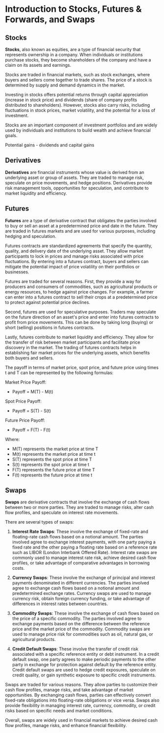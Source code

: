 # Introduction to Stocks, Futures & Forwards, and Swaps

## Stocks

**Stocks**, also known as equities, are a type of financial security that represents ownership in a company. When individuals or institutions purchase stocks, they become shareholders of the company and have a claim on its assets and earnings.

Stocks are traded in financial markets, such as stock exchanges, where buyers and sellers come together to trade shares. The price of a stock is determined by supply and demand dynamics in the market.

Investing in stocks offers potential returns through capital appreciation (increase in stock price) and dividends (share of company profits distributed to shareholders). However, stocks also carry risks, including fluctuations in stock prices, market volatility, and the potential for a loss of investment.

Stocks are an important component of investment portfolios and are widely used by individuals and institutions to build wealth and achieve financial goals.

Potential gains - dividends and capital gains

## Derivatives

**Derivatives** are financial instruments whose value is derived from an underlying asset or group of assets. They are traded to manage risk, speculate on price movements, and hedge positions. Derivatives provide risk management tools, opportunities for speculation, and contribute to market liquidity and efficiency.

## Futures

**Futures** are a type of derivative contract that obligates the parties involved to buy or sell an asset at a predetermined price and date in the future. They are traded in futures markets and are used for various purposes, including hedging and speculation.

Futures contracts are standardized agreements that specify the quantity, quality, and delivery date of the underlying asset. They allow market participants to lock in prices and manage risks associated with price fluctuations. By entering into a futures contract, buyers and sellers can mitigate the potential impact of price volatility on their portfolios or businesses.

Futures are traded for several reasons. First, they provide a way for producers and consumers of commodities, such as agricultural products or energy resources, to hedge against price changes. For example, a farmer can enter into a futures contract to sell their crops at a predetermined price to protect against potential price declines.

Second, futures are used for speculative purposes. Traders may speculate on the future direction of an asset's price and enter into futures contracts to profit from price movements. This can be done by taking long (buying) or short (selling) positions in futures contracts.

Lastly, futures contribute to market liquidity and efficiency. They allow for the transfer of risk between market participants and facilitate price discovery in the market. The trading of futures contracts helps in establishing fair market prices for the underlying assets, which benefits both buyers and sellers.

The payoff in terms of market price, spot price, and future price using times t and T can be represented by the following formulas:

Market Price Payoff:

- Payoff = M(T) - M(t)

Spot Price Payoff:

- Payoff = S(T) - S(t)

Future Price Payoff:

- Payoff = F(T) - F(t)

Where:

- M(T) represents the market price at time T
- M(t) represents the market price at time t
- S(T) represents the spot price at time T
- S(t) represents the spot price at time t
- F(T) represents the future price at time T
- F(t) represents the future price at time t

## Swaps

**Swaps** are derivative contracts that involve the exchange of cash flows between two or more parties. They are traded to manage risks, alter cash flow profiles, and speculate on interest rate movements.

There are several types of swaps:

1. **Interest Rate Swaps**: These involve the exchange of fixed-rate and floating-rate cash flows based on a notional amount. The parties involved agree to exchange interest payments, with one party paying a fixed rate and the other paying a floating rate based on a reference rate such as LIBOR (London Interbank Offered Rate). Interest rate swaps are commonly used to manage interest rate risk, achieve desired cash flow profiles, or take advantage of comparative advantages in borrowing costs.

2. **Currency Swaps**: These involve the exchange of principal and interest payments denominated in different currencies. The parties involved agree to exchange cash flows based on a notional amount and predetermined exchange rates. Currency swaps are used to manage currency risk, obtain foreign currency funding, or take advantage of differences in interest rates between countries.

3. **Commodity Swaps**: These involve the exchange of cash flows based on the price of a specific commodity. The parties involved agree to exchange payments based on the difference between the reference price and the market price of the commodity. Commodity swaps are used to manage price risk for commodities such as oil, natural gas, or agricultural products.

4. **Credit Default Swaps**: These involve the transfer of credit risk associated with a specific reference entity or debt instrument. In a credit default swap, one party agrees to make periodic payments to the other party in exchange for protection against default by the reference entity. Credit default swaps are used to hedge credit exposures, speculate on credit quality, or gain synthetic exposure to specific credit instruments.

Swaps are traded for various reasons. They allow parties to customize their cash flow profiles, manage risks, and take advantage of market opportunities. By exchanging cash flows, parties can effectively convert fixed-rate obligations into floating-rate obligations or vice versa. Swaps also provide flexibility in managing interest rate, currency, commodity, or credit risks based on specific needs and market conditions.

Overall, swaps are widely used in financial markets to achieve desired cash flow profiles, manage risks, and enhance financial flexibility.

